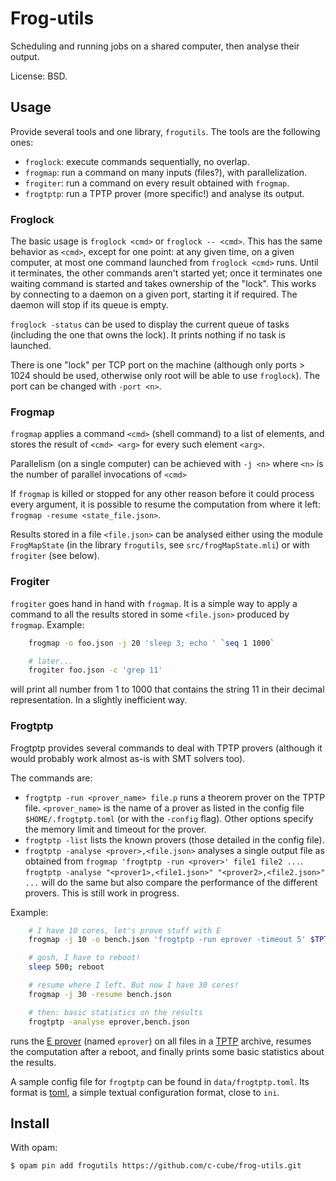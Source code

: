 # Frog-utils

Scheduling and running jobs on a shared computer, then analyse their output.

License: BSD.

## Usage

Provide several tools and one library, `frogutils`. The tools are the
following ones:

- `froglock`: execute commands sequentially, no overlap.
- `frogmap`: run a command on many inputs (files?), with parallelization.
- `frogiter`: run a command on every result obtained with `frogmap`.
- `frogtptp`: run a TPTP prover (more specific!) and analyse its output.

### Froglock

The basic usage is `froglock <cmd>` or `froglock -- <cmd>`. This
has the same behavior as `<cmd>`, except for one point: at any given
time, on a given computer, at most one command launched from `froglock <cmd>`
runs. Until it terminates, the other commands aren't started yet; once
it terminates one waiting command is started and takes ownership of the "lock".
This works by connecting to a daemon on a given port, starting it if required.
The daemon will stop if its queue is empty.

`froglock -status` can be used to display the current queue of tasks (including
the one that owns the lock). It prints nothing if no task is launched.

There is one "lock" per TCP port on the machine (although only ports > 1024
should be used, otherwise only root will be able to use `froglock`). The
port can be changed with `-port <n>`.

### Frogmap

`frogmap` applies a command `<cmd>` (shell command) to a list of elements,
and stores the result of `<cmd> <arg>` for every such element `<arg>`.

Parallelism (on a single computer) can be achieved with `-j <n>` where
`<n>` is the number of parallel invocations of `<cmd>`

If `frogmap` is killed or stopped for any other reason before it could
process every argument, it is possible to resume the computation
from where it left: `frogmap -resume <state_file.json>`.

Results stored in a file `<file.json>` can be analysed either using the module
`FrogMapState` (in the library `frogutils`, see `src/frogMapState.mli`) or with
`frogiter` (see below).

### Frogiter

`frogiter` goes hand in hand with `frogmap`. It is a simple way to
apply a command to all the results stored in some `<file.json>` produced by
`frogmap`. Example:

```sh
    frogmap -o foo.json -j 20 'sleep 3; echo ' `seq 1 1000`

    # later...
    frogiter foo.json -c 'grep 11'
```

will print all number from 1 to 1000 that contains the string 11 in
their decimal representation. In a slightly inefficient way.

### Frogtptp

Frogtptp provides several commands to deal with TPTP provers (although it
would probably work almost as-is with SMT solvers too).

The commands are:

- `frogtptp -run <prover_name> file.p` runs a theorem prover on the TPTP file.
  `<prover_name>` is the name of a prover as listed in the config file
  `$HOME/.frogtptp.toml` (or with the `-config` flag).
  Other options specify the memory limit and timeout for the prover.
- `frogtptp -list` lists the known provers (those detailed
  in the config file).
- `frogtptp -analyse <prover>,<file.json>` analyses a single output file
  as obtained from `frogmap 'frogtptp -run <prover>' file1 file2 ...`.
  `frogtptp -analyse "<prover1>,<file1.json>" "<prover2>,<file2.json>" ...`
  will do the same but also compare the performance of the different provers.
  This is still work in progress.

Example:

```sh
    # I have 10 cores, let's prove stuff with E
    frogmap -j 10 -o bench.json 'frogtptp -run eprover -timeout 5' $TPTP/Problems/*/*.p

    # gosh, I have to reboot!
    sleep 500; reboot

    # resume where I left. But now I have 30 cores!
    frogmap -j 30 -resume bench.json

    # then: basic statistics on the results
    frogtptp -analyse eprover,bench.json
```

runs the [E prover](http://eprover.org) (named `eprover`) on all files in
a [TPTP](http://www.cs.miami.edu/~tptp/) archive, resumes the computation
after a reboot, and finally prints some basic statistics about the results.

A sample config file for `frogtptp` can be found in `data/frogtptp.toml`. Its
format is [toml](https://github.com/toml-lang/toml), a simple textual
configuration format, close to `ini`.


## Install

With opam:

```sh
$ opam pin add frogutils https://github.com/c-cube/frog-utils.git
```


